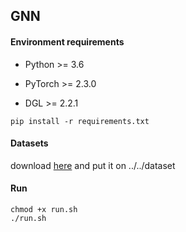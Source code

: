 ## GNN

#### Environment requirements

- Python  >= 3.6
- PyTorch >= 2.3.0

- DGL >= 2.2.1

```
pip install -r requirements.txt
```

#### Datasets

download [here](https://huggingface.co/datasets/kg4sci/CITE/blob/main/chemistry.pt) and put it on ../../dataset

#### Run

```
chmod +x run.sh
./run.sh
```

